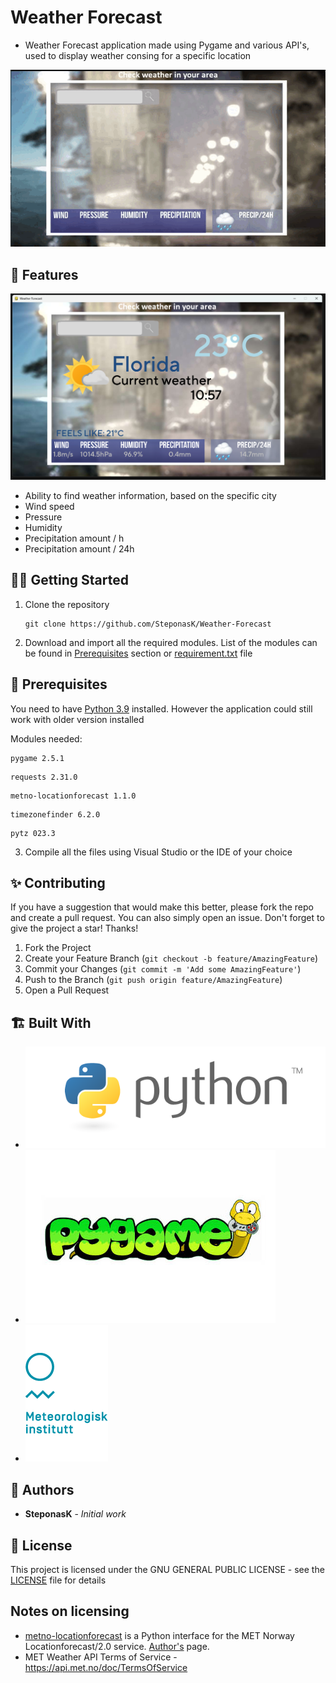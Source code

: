 # Weather Forecast
* Weather Forecast application made using Pygame and various API's, used to display weather consing for a specific location

![menu_gif](Readme_resources/menu_gif.gif)



## 💪 Features
 ![menu2_picture](Readme_resources/menu2.png)
- Ability to find weather information, based on the specific city
- Wind speed
- Pressure
- Humidity
- Precipitation amount / h
- Precipitation amount / 24h

## 👨‍💻 Getting Started    
1. Clone the repository
    ```
    git clone https://github.com/SteponasK/Weather-Forecast
    ```
2. Download and import all  the required modules. List of the modules can be found in [Prerequisites](#prerequisites) section or [requirement.txt](requirements.txt) file

<a id="prerequisites"></a>
## 📖 Prerequisites 
You need to have [Python 3.9](https://www.python.org/downloads/release/python-390/) installed. However the application could still work with older version installed

Modules needed:
```
pygame 2.5.1
```
```
requests 2.31.0
```
```
metno-locationforecast 1.1.0
```
```
timezonefinder 6.2.0
```
```
pytz 023.3
```

3. Compile all the files using Visual Studio or the IDE of your choice

## ✨ Contributing

If you have a suggestion that would make this better, please fork the repo and create a pull request. You can also simply open an issue.
Don't forget to give the project a star! Thanks!

1. Fork the Project
2. Create your Feature Branch (`git checkout -b feature/AmazingFeature`)
3. Commit your Changes (`git commit -m 'Add some AmazingFeature'`)
4. Push to the Branch (`git push origin feature/AmazingFeature`)
5. Open a Pull Request

## 🏗️ Built With

* [![Python](Readme_resources/python.png)](https://www.python.org/downloads/)
*  [![Pygame](Readme_resources/pygame.jpg)](https://www.pygame.org/download.shtml)
* [![MET_API](Readme_resources/met_api.png)](https://api.met.no/)

## 👑 Authors

* **SteponasK** - *Initial work* 

## 📜 License

This project is licensed under the GNU GENERAL PUBLIC LICENSE - see the [LICENSE](LICENSE) file for details

## Notes on licensing
 * [metno-locationforecast](https://github.com/Rory-Sullivan/metno-locationforecast) is a Python interface for the MET Norway Locationforecast/2.0 service. [Author's](https://github.com/Rory-Sullivan) page.
* MET Weather API Terms of Service - https://api.met.no/doc/TermsOfService

